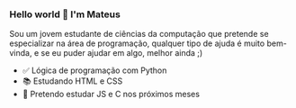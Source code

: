 ### Hello world 👋 I'm Mateus
Sou um jovem estudante de ciências da computação que pretende se 
especializar na área de programação, qualquer tipo de ajuda é muito
bem-vinda, e se eu puder ajudar em algo, melhor ainda ;)

- ✅ Lógica de programação com Python
- 📚 Estudando HTML e CSS
- 📝 Pretendo estudar JS e C nos próximos meses
